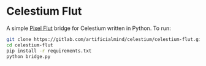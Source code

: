 # Celestium Flut

A simple [Pixel Flut](https://github.com/defnull/pixelflut) bridge for Celestium written in Python. To run:

```bash
git clone https://gitlab.com/artificialmind/celestium/celestium-flut.git
cd celestium-flut
pip install -r requirements.txt
python bridge.py
```